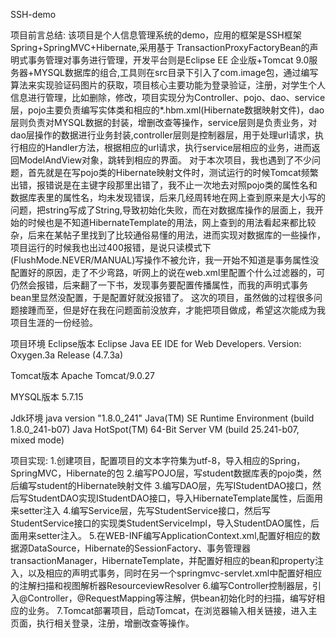 SSH-demo

项目前言总结:
该项目是个人信息管理系统的demo，应用的框架是SSH框架Spring+SpringMVC+Hibernate,采用基于 TransactionProxyFactoryBean的声明式事务管理对事务进行管理，开发平台则是Eclipse EE 企业版+Tomcat 9.0服务器+MYSQL数据库的组合,工具则在src目录下引入了com.image包，通过编写算法来实现验证码图片的获取，项目核心主要功能为登录验证，注册，对学生个人信息进行管理，比如删除，修改，项目实现分为Controller、pojo、dao、service层，pojo主要负责编写实体类和相应的*.hbm.xml(Hibernate数据映射文件)，dao层则负责对MYSQL数据的封装，增删改查等操作，service层则是负责业务，对dao层操作的数据进行业务封装,controller层则是控制器层，用于处理url请求，执行相应的Handler方法，根据相应的url请求，执行service层相应的业务，进而返回ModelAndView对象，跳转到相应的界面。
对于本次项目，我也遇到了不少问题，首先就是在写pojo类的Hibernate映射文件时，测试运行的时候Tomcat频繁出错，报错说是在主键字段那里出错了，我不止一次地去对照pojo类的属性名和数据库表里的属性名，均未发现错误，后来几经周转地在网上查到原来是大小写的问题，把string写成了String,导致初始化失败，而在对数据库操作的层面上，我开始的时候也是不知道HibernateTemplate的用法，网上查到的用法看起来都比较杂，后来在某帖子里找到了比较通俗易懂的用法，进而实现对数据库的一些操作，项目运行的时候我也出过400报错，是说只读模式下(FlushMode.NEVER/MANUAL)写操作不被允许，我一开始不知道是事务属性没配置好的原因，走了不少弯路，听网上的说在web.xml里配置个什么过滤器的，可仍然会报错，后来翻了一下书，发现事务要配置传播属性，而我的声明式事务bean里显然没配置，于是配置好就没报错了。
这次的项目，虽然做的过程很多问题接踵而至，但是好在我在问题面前没放弃，才能把项目做成，希望这次能成为我项目生涯的一份经验。

项目环境
Eclipse版本
Eclipse Java EE IDE for Web Developers.
Version: Oxygen.3a Release (4.7.3a)

Tomcat版本
Apache Tomcat/9.0.27

MYSQL版本
5.7.15

Jdk环境
java version "1.8.0_241"
Java(TM) SE Runtime Environment (build 1.8.0_241-b07)
Java HotSpot(TM) 64-Bit Server VM (build 25.241-b07, mixed mode)

项目实现:
1.创建项目，配置项目的文本字符集为utf-8，导入相应的Spring，SpringMVC，Hibernate的包
2.编写POJO层，写student数据库表的pojo类，然后编写student的Hibernate映射文件
3.编写DAO层，先写IStudentDAO接口，然后写StudentDAO实现IStudentDAO接口，导入HibernateTemplate属性，后面用来setter注入
4.编写Service层，先写StudentService接口，然后写StudentService接口的实现类StudentServiceImpl，导入StudentDAO属性，后面用来setter注入。
5.在WEB-INF编写ApplicationContext.xml,配置好相应的数据源DataSource，Hibernate的SessionFactory、事务管理器transactionManager，HibernateTemplate，并配置好相应的bean和property注入，以及相应的声明式事务，同时在另一个springmvc-servlet.xml中配置好相应的注解扫描和视图解析器ResourceviewResolver
6.编写Controller控制器层，引入@Controller，@RequestMapping等注解，供bean初始化时的扫描，编写好相应的业务。
7.Tomcat部署项目，启动Tomcat，在浏览器输入相关链接，进入主页面，执行相关登录，注册，增删改查等操作。
